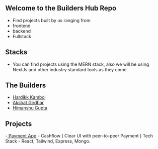 ## Welcome to the Builders Hub Repo
- Find projects built by us ranging from 
 - frontend 
 - backend 
 - Fullstack

## Stacks 
- You can find projects using the MERN stack, also we will be using NextJs and other industry standard tools as they come.

## The Builders 
- [Hardikk Kamboj](https://github.com/khardikk)
- [ Akshat Girdhar](https://github.com/akshatg5) 
- [Himanshu Gupta](https://github.com/Himanshu-gupta31)

## Projects 
-[ Payment App](https://cash-flow-alpha.vercel.app/) - Cashflow ( Clear UI with peer-to-peer Payment ) Tech Stack - React, Tailwind, Express, Mongo.

